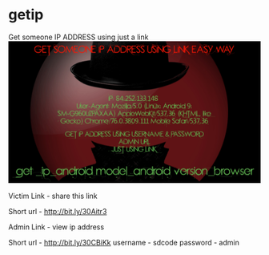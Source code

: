 # getip


Get someone IP ADDRESS using just a link
<img src="20190828_063219.jpg" class="20190828_063219">


Victim Link - share this link

Short url - http://bit.ly/30Aitr3



Admin Link - view ip address

Short url - http://bit.ly/30CBiKk
username - sdcode
password - admin
